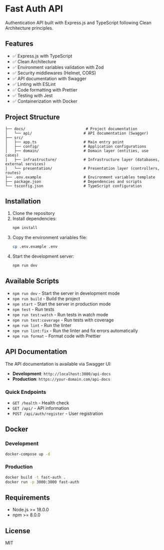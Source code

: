 # Fast Auth API

Authentication API built with Express.js and TypeScript following Clean Architecture principles.

## Features

- ✅ Express.js with TypeScript
- ✅ Clean Architecture
- ✅ Environment variables validation with Zod
- ✅ Security middlewares (Helmet, CORS)
- ✅ API documentation with Swagger
- ✅ Linting with ESLint
- ✅ Code formatting with Prettier
- ✅ Testing with Jest
- ✅ Containerization with Docker

## Project Structure

```
├── docs/                           # Project documentation
│   └── api/                       # API documentation (Swagger)
├── src/
│   ├── app.ts                     # Main entry point
│   ├── config/                    # Application configurations
│   ├── domain/                    # Domain layer (entities, use cases)
│   ├── infrastructure/            # Infrastructure layer (databases, external services)
│   └── presentation/              # Presentation layer (controllers, routes)
├── .env.example                   # Environment variables template
├── package.json                   # Dependencies and scripts
└── tsconfig.json                  # TypeScript configuration
```

## Installation

1. Clone the repository
2. Install dependencies:
   ```bash
   npm install
   ```
3. Copy the environment variables file:
   ```bash
   cp .env.example .env
   ```
4. Start the development server:
   ```bash
   npm run dev
   ```

## Available Scripts

- `npm run dev` - Start the server in development mode
- `npm run build` - Build the project
- `npm start` - Start the server in production mode
- `npm test` - Run tests
- `npm run test:watch` - Run tests in watch mode
- `npm run test:coverage` - Run tests with coverage
- `npm run lint` - Run the linter
- `npm run lint:fix` - Run the linter and fix errors automatically
- `npm run format` - Format code with Prettier

## API Documentation

The API documentation is available via Swagger UI:
- **Development**: `http://localhost:3000/api-docs`
- **Production**: `https://your-domain.com/api-docs`

### Quick Endpoints
- `GET /health` - Health check
- `GET /api/` - API information
- `POST /api/auth/register` - User registration

## Docker

### Development
```bash
docker-compose up -d
```

### Production
```bash
docker build -t fast-auth .
docker run -p 3000:3000 fast-auth
```

## Requirements

- Node.js >= 18.0.0
- npm >= 8.0.0

## License

MIT